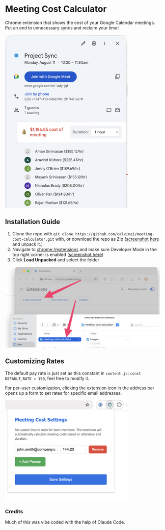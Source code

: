 # Meeting Cost Calculator
Chrome extension that shows the cost of your Google Calendar meetings. Put an end to unnecessary syncs and reclaim your time!


<img src="images/calendar.png" alt="Meeting Cost Calculator" width="400"/>

## Installation Guide
1. Clone the repo with `git clone https://github.com/calvinqi/meeting-cost-calculator.git` with, or download the repo as Zip ([screenshot here](https://github.com/calvinqi/meeting-cost-calculator/blob/main/images/downloadzip.png) and unpack it.)
2. Navigate to [chrome://extensions](chrome://extensions) and make sure Developer Mode in the top right corner is enabled ([screenshot here](https://github.com/calvinqi/meeting-cost-calculator/blob/main/images/developermode.png))
3. Click **Load Unpacked** and select the folder

<img src="images/loadunpacked.png" alt="Load Unpacked Screenshot" width="600"/>

## Customizing Rates
The default pay rate is just set as this constant in `content.js`: `const DEFAULT_RATE = 150`, feel free to modify it.

For per-user customization, clicking the extension icon in the address bar opens up a form to set rates for specific email addresses.

<img src="images/customization.png" alt="Customize Rates" width="400"/>

### Credits
Much of this was vibe coded with the help of Claude Code.

